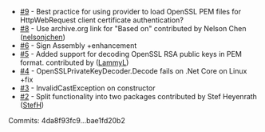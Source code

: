 - [#9](https://github.com/StefH/OpenSSL-X509Certificate2-Provider/issues/9) - Best practice for using provider to load OpenSSL PEM files for HttpWebRequest client certificate authentication?
 - [#8](https://github.com/StefH/OpenSSL-X509Certificate2-Provider/pull/8) - Use archive.org link for "Based on" contributed by Nelson Chen ([nelsonjchen](https://github.com/nelsonjchen))
 - [#6](https://github.com/StefH/OpenSSL-X509Certificate2-Provider/issues/6) - Sign Assembly +enhancement
 - [#5](https://github.com/StefH/OpenSSL-X509Certificate2-Provider/pull/5) - Added support for decoding OpenSSL RSA public keys in PEM format. contributed by ([LammyL](https://github.com/LammyL))
 - [#4](https://github.com/StefH/OpenSSL-X509Certificate2-Provider/issues/4) - OpenSSLPrivateKeyDecoder.Decode fails on .Net Core on Linux +fix
 - [#3](https://github.com/StefH/OpenSSL-X509Certificate2-Provider/issues/3) - InvalidCastException on constructor
 - [#2](https://github.com/StefH/OpenSSL-X509Certificate2-Provider/pull/2) - Split functionality into two packages contributed by Stef Heyenrath ([StefH](https://github.com/StefH))

Commits: 4da8f93fc9...bae1fd20b2
